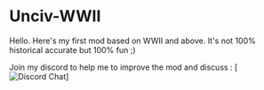 # Unciv-WWII
Hello. Here's my first mod based on WWII and above. It's not 100% historical accurate but 100% fun ;)

Join my discord to help me to improve the mod and discuss :
[![Discord Chat](https://img.shields.io/discord/538409051432812554.svg)]
